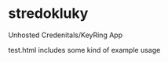 stredokluky
===========

Unhosted Credenitals/KeyRing App

test.html includes some kind of example usage